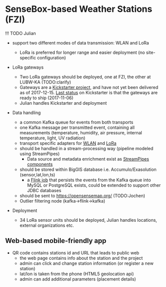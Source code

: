 # SenseBox-based Weather Stations (FZI)

!!! TODO
    Julian

- support two different modes of data transmission: WLAN and LoRa
    - LoRa is preferred for longer range and easier deployment (no site-specific configuration)

- LoRa gateways
    - Two LoRa gateways should be deployed, one at FZI, the other at LUBW-KA (TODO:clarify)
    - Gateways are a [Kickstarter project](https://www.kickstarter.com/projects/419277966/the-things-network),
        and have not yet been delivered as of 2017-12-15. [Last status](https://www.kickstarter.com/projects/419277966/the-things-network/posts/2036596)
        on Kickstarter is that the gateways are ready to ship (2017-11-06)
    - Julian handles Kickstarter and deployment

- Data handling
    - a common Kafka queue for events from both transports
    - one Kafka message per transmitted event, containing all measurements (temperature, humidity, air pressure, internal temperature, light, UV radiation)
    - transport specific adapters for [WLAN](https://github.com/biggis-project/sensebox-station/tree/master/SenseBoxSimpleRestServer)
        and [LoRa](https://github.com/biggis-project/sensebox-station/tree/master/CodekunstMQTTAdapter)
    - should be handled in a stream-processing way (pipeline modeled using StreamPipes)
        - Data source and metadata enrichment exist as [StreamPipes components](../architecture/StreamPipes)
    - should be stored within BigGIS database i.e. Accumulo/Exasolution (sensor,lat,lon,ts)
        - a [Flink job](https://github.com/biggis-project/sensebox-station/tree/master/FlinkDbSink)
            that persists the events from the Kafka queue into MySQL or PostgreSQL exists,
            could be extended to support other JDBC databases
    - should be sent to https://opensensemap.org/ (TODO:Jochen)
    - Outlier filtering node (kafka->flink->kafka)

- Deployment
    - 34 LoRa sensor units should be deployed, Julian handles locations, external organizations etc.


## Web-based mobile-friendly app
- QR code contains stations id and URL that leads to public web
    - the web page contains info about the station and the project
    - admin can click and change station information (or register a new station)
    - lat/lon is taken from the phone (HTML5 geolocation api)
    - admin can add additional parameters (placement details)
